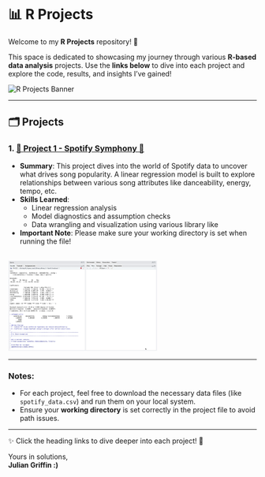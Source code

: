 # 📊 R Projects

Welcome to my **R Projects** repository! 🎉  

This space is dedicated to showcasing my journey through various **R-based data analysis** projects. Use the **links below** to dive into each project and explore the code, results, and insights I’ve gained!

<img src="./Media/r_projects_banner.jpeg" alt="R Projects Banner" width="200"/>

---

## 🗂️ Projects

### 1. [🎵 **Project 1 - Spotify Symphony** 🎵](./Spotify%20Symphony.R)  
- **Summary**: This project dives into the world of Spotify data to uncover what drives song popularity. A linear regression model is built to explore relationships between various song attributes like danceability, energy, tempo, etc. 
- **Skills Learned**:  
  - Linear regression analysis  
  - Model diagnostics and assumption checks  
  - Data wrangling and visualization using various library like
- **Important Note**: Please make sure your working directory is set when running the file!
  

<br>

<img src="./Media/SS_Run.gif" alt="Visual of Code Execution" width="60%" />

---

### Notes: 
- For each project, feel free to download the necessary data files (like `spotify_data.csv`) and run them on your local system.
- Ensure your **working directory** is set correctly in the project file to avoid path issues.
  
---

✨ Click the heading links to dive deeper into each project! 🚀

Yours in solutions,   
**Julian Griffin :)**
